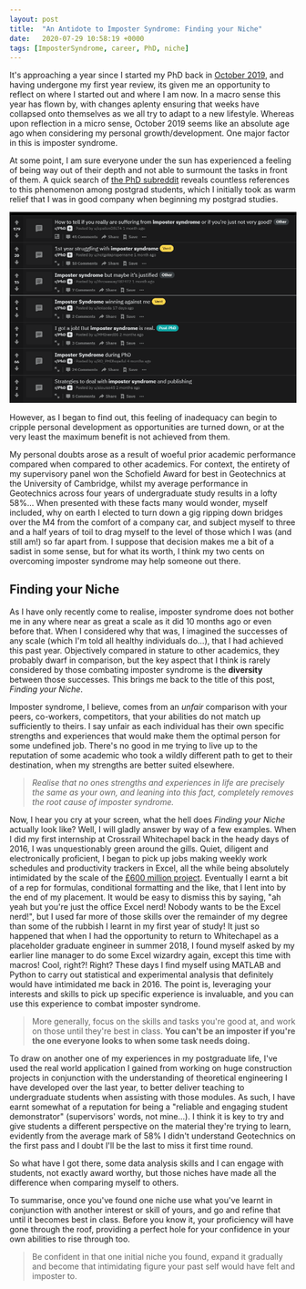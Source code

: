 ```yaml
---
layout: post
title:  "An Antidote to Imposter Syndrome: Finding your Niche"
date:   2020-07-29 10:58:19 +0000
tags: [ImposterSyndrome, career, PhD, niche]
---
```

It's approaching a year since I started my PhD back in [October 2019][October 2019], and having undergone my first year review, its given me an opportunity to reflect on where I started out and where I am now.
In a macro sense this year has flown by, with changes aplenty ensuring that weeks have collapsed onto themselves as we all try to adapt to a new lifestyle. 
Whereas upon reflection in a micro sense, October 2019 seems like an absolute age ago when considering my personal growth/development.
One major factor in this is imposter syndrome. 

At some point, I am sure everyone under the sun has experienced a feeling of being way out of their depth and not able to surmount the tasks in front of them. 
A quick search of [the PhD subreddit](reddit.com/r/phd) reveals countless references to this phenomenon among postgrad students, which I initially took as warm relief that I was in good company when beginning my postgrad studies.

![The depths of despair on the PhD subreddit](/images/ImposterSyndrome/ImposterSyndromeRedditSearch.png "The depths of dispare on the PhD subreddit")

However, as I began to find out, this feeling of inadequacy can begin to cripple personal development as opportunities are turned down, or at the very least the maximum benefit is not achieved from them.

My personal doubts arose as a result of woeful prior academic performance compared when compared to other academics.
For context, the entirety of my supervisory panel won the Schofield Award for best in Geotechnics at the University of Cambridge, whilst my average performance in Geotechnics across four years of undergraduate study results in a lofty 58%...
When presented with these facts many would wonder, myself included, why on earth I elected to turn down a gig ripping down bridges over the M4 from the comfort of a company car, and subject myself to three and a half years of toil to drag myself to the level of those which I was (and still am!) so far apart from.
I suppose that decision makes me a bit of a sadist in some sense, but for what its worth, I think my two cents on overcoming imposter syndrome may help someone out there.

## Finding your Niche
As I have only recently come to realise, imposter syndrome does not bother me in any where near as great a scale as it did 10 months ago or even before that.
When I considered why that was, I imagined the successes of any scale (which I'm told all healthy individuals do...), that I had achieved this past year. 
Objectively compared in stature to other academics, they probably dwarf in comparison, but the key aspect that I think is rarely considered by those combating imposter syndrome is the **diversity** between those successes. 
This brings me back to the title of this post, _Finding your Niche_.

Imposter syndrome, I believe, comes from an _unfair_ comparison with your peers, co-workers, competitors, that your abilities do not match up sufficiently to theirs. 
I say unfair as each individual has their own specific strengths and experiences that would make them the optimal person for some undefined job. 
There's no good in me trying to live up to the reputation of some academic who took a wildly different path to get to their destination, when my strengths are better suited elsewhere.

> _Realise that no ones strengths and experiences in life are precisely the same as your own, and leaning into this fact, completely removes the root cause of imposter syndrome._

Now, I hear you cry at your screen, what the hell does _Finding your Niche_ actually look like?
Well, I will gladly answer by way of a few examples.
When I did my first internship at Crossrail Whitechapel back in the heady days of 2016, I was unquestionably green around the gills.
Quiet, diligent and electronically proficient, I began to pick up jobs making weekly work schedules and productivity trackers in Excel, all the while being absolutely intimidated by the scale of the [£600 million project][crossrail]. 
Eventually I earnt a bit of a rep for formulas, conditional formatting and the like, that I lent into by the end of my placement.
It would be easy to dismiss this by saying, "ah yeah but you're just the office Excel nerd! Nobody wants to be the Excel nerd!", but I used far more of those skills over the remainder of my degree than some of the rubbish I learnt in my first year of study!
It just so happened that when I had the opportunity to return to Whitechapel as a placeholder graduate engineer in summer 2018, I found myself asked by my earlier line manager to do some Excel wizardry again, except this time with macros! Cool, right?! Right?
These days I find myself using MATLAB and Python to carry out statistical and experimental analysis that definitely would have intimidated me back in 2016.
The point is, leveraging your interests and skills to pick up specific experience is invaluable, and you can use this experience to combat imposter syndrome.

> More generally, focus on the skills and tasks you're good at, and work on those until they're best in class.
> **You can't be an imposter if you're the one everyone looks to when some task needs doing.**

To draw on another one of my experiences in my postgraduate life, I've used the real world application I gained from working on huge construction projects in conjunction with the understanding of theoretical engineering I have developed over the last year, to better deliver teaching to undergraduate students when assisting with those modules. 
As such, I have earnt somewhat of a reputation for being a "reliable and engaging student demonstrator" (supervisors' words, not mine...).
I think it is key to try and give students a different perspective on the material they're trying to learn, evidently from the average mark of 58% I didn't understand Geotechnics on the first pass and I doubt I'll be the last to miss it first time round.

So what have I got there, some data analysis skills and I can engage with students, not exactly award worthy, but those niches have made all the difference when comparing myself to others.

To summarise, once you've found one niche use what you've learnt in conjunction with another interest or skill of yours, and go and refine that until it becomes best in class. 
Before you know it, your proficiency will have gone through the roof, providing a perfect hole for your confidence in your own abilities to rise through too.
> Be confident in that one initial niche you found, expand it gradually and become that intimidating figure your past self would have felt and imposter to.

[crossrail]: https://www.standard.co.uk/news/transport/crossrail-station-costs-soar-by-six-times-as-contract-hitches-hit-1bn-a4133656.html
[October 2019]: pettey.co.uk/About.html